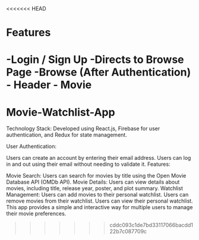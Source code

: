 <<<<<<< HEAD


# Features
-Login / Sign Up
    -Directs to Browse Page
-Browse (After Authentication)
    - Header
    - Movie
=======
# Movie-Watchlist-App
Technology Stack: Developed using React.js, Firebase for user authentication, and Redux for state management.

User Authentication:

Users can create an account by entering their email address.
Users can log in and out using their email without needing to validate it.
Features:

Movie Search: Users can search for movies by title using the Open Movie Database API (OMDb API).
Movie Details: Users can view details about movies, including title, release year, poster, and plot summary.
Watchlist Management:
Users can add movies to their personal watchlist.
Users can remove movies from their watchlist.
Users can view their personal watchlist.
This app provides a simple and interactive way for multiple users to manage their movie preferences.
>>>>>>> cddc093c1de7bd33117066bacdd122b7c087709c
